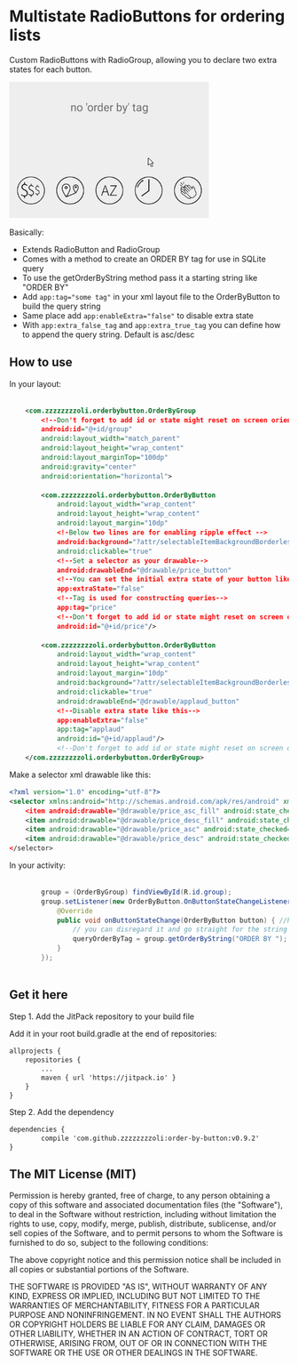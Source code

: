 # Multistate RadioButtons for ordering lists
Custom RadioButtons with RadioGroup, allowing you to declare two extra states for each button. 

![](https://raw.githubusercontent.com/zzzzzzzzoli/order-by-button/master/orderByButtons.gif)

Basically:

 * Extends RadioButton and RadioGroup
 * Comes with a method to create an ORDER BY tag for use in SQLite query
 * To use the getOrderByString method pass it a starting string like "ORDER BY"
 * Add ````app:tag="some tag"```` in your xml layout file to the OrderByButton to build the query string
 * Same place add ````app:enableExtra="false"```` to disable extra state
 * With ````app:extra_false_tag```` and ````app:extra_true_tag```` you can define how to append the query string. Default is asc/desc 


## How to use
In your layout:
```xml

    <com.zzzzzzzzoli.orderbybutton.OrderByGroup
        <!--Don't forget to add id or state might reset on screen orientation change etc.-->
        android:id="@+id/group"
        android:layout_width="match_parent"
        android:layout_height="wrap_content"
        android:layout_marginTop="100dp"
        android:gravity="center"
        android:orientation="horizontal">

        <com.zzzzzzzzoli.orderbybutton.OrderByButton
            android:layout_width="wrap_content"
            android:layout_height="wrap_content"
            android:layout_margin="10dp"
            <!-Below two lines are for enabling ripple effect -->
            android:background="?attr/selectableItemBackgroundBorderless"
            android:clickable="true"
            <!--Set a selector as your drawable-->
            android:drawableEnd="@drawable/price_button"           
            <!--You can set the initial extra state of your button like this-->
            app:extraState="false"
            <!--Tag is used for constructing queries-->
            app:tag="price"
            <!--Don't forget to add id or state might reset on screen orientation change etc.-->
            android:id="@+id/price"/>
            
        <com.zzzzzzzzoli.orderbybutton.OrderByButton
            android:layout_width="wrap_content"
            android:layout_height="wrap_content"
            android:layout_margin="10dp"
            android:background="?attr/selectableItemBackgroundBorderless"
            android:clickable="true"
            android:drawableEnd="@drawable/applaud_button"
            <!--Disable extra state like this-->
            app:enableExtra="false"
            app:tag="applaud"
            android:id="@+id/applaud"/>
            <!--Don't forget to add id or state might reset on screen orientation change etc.-->
    </com.zzzzzzzzoli.orderbybutton.OrderByGroup>

```

Make a selector xml drawable like this:
```xml
<?xml version="1.0" encoding="utf-8"?>
<selector xmlns:android="http://schemas.android.com/apk/res/android" xmlns:app="xmlns:app="http://schemas.android.com/apk/res-auto">
    <item android:drawable="@drawable/price_asc_fill" android:state_checked="true" app:extraState="true" />
    <item android:drawable="@drawable/price_desc_fill" android:state_checked="true" app:extraState="false"  />
    <item android:drawable="@drawable/price_asc" android:state_checked="false" app:extraState="true"  />
    <item android:drawable="@drawable/price_desc" android:state_checked="false" app:extraState="false" />
</selector>
```


In your activity:
````java

        group = (OrderByGroup) findViewById(R.id.group);
        group.setListener(new OrderByButton.OnButtonStateChangeListener() {
            @Override
            public void onButtonStateChange(OrderByButton button) { //here you get the changed button
                // you can disregard it and go straight for the string
                queryOrderByTag = group.getOrderByString("ORDER BY ");
            }
        });
        
````

## Get it here
Step 1. Add the JitPack repository to your build file

Add it in your root build.gradle at the end of repositories:

	allprojects {
		repositories {
			...
			maven { url 'https://jitpack.io' }
		}
	}

Step 2. Add the dependency

	dependencies {
	        compile 'com.github.zzzzzzzzoli:order-by-button:v0.9.2'
	}



## The MIT License (MIT)

Permission is hereby granted, free of charge, to any person obtaining a copy of this software and associated documentation files (the "Software"), to deal in the Software without restriction, including without limitation the rights to use, copy, modify, merge, publish, distribute, sublicense, and/or sell copies of the Software, and to permit persons to whom the Software is furnished to do so, subject to the following conditions:

The above copyright notice and this permission notice shall be included in all copies or substantial portions of the Software.

THE SOFTWARE IS PROVIDED "AS IS", WITHOUT WARRANTY OF ANY KIND, EXPRESS OR IMPLIED, INCLUDING BUT NOT LIMITED TO THE WARRANTIES OF MERCHANTABILITY, FITNESS FOR A PARTICULAR PURPOSE AND NONINFRINGEMENT. IN NO EVENT SHALL THE AUTHORS OR COPYRIGHT HOLDERS BE LIABLE FOR ANY CLAIM, DAMAGES OR OTHER LIABILITY, WHETHER IN AN ACTION OF CONTRACT, TORT OR OTHERWISE, ARISING FROM, OUT OF OR IN CONNECTION WITH THE SOFTWARE OR THE USE OR OTHER DEALINGS IN THE SOFTWARE.

